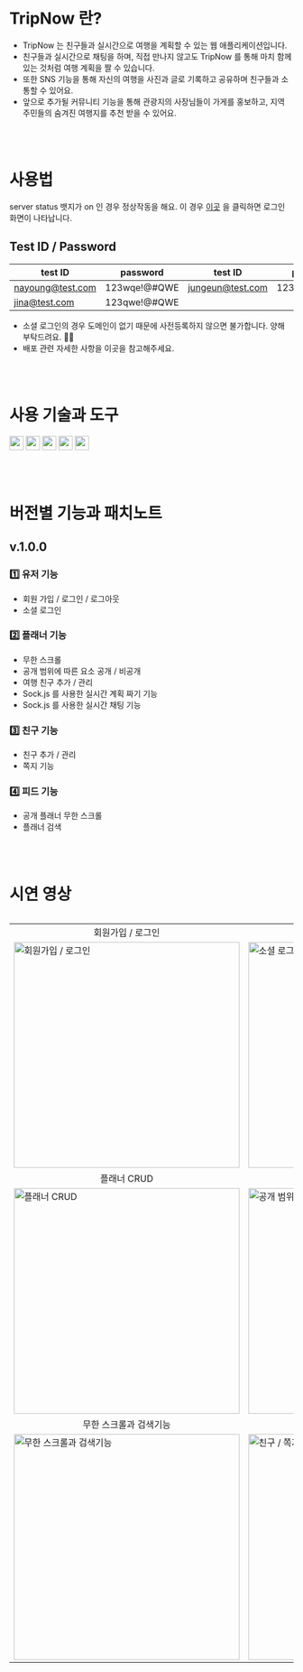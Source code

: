 # TripNow 란?
- TripNow 는 친구들과 실시간으로 여행을 계획할 수 있는 웹 애플리케이션입니다.
- 친구들과 실시간으로 채팅을 하며, 직접 만나지 않고도 TripNow 를 통해 마치 함께 있는 것처럼 여행 계획을 짤 수 있습니다.
- 또한 SNS 기능을 통해 자신의 여행을 사진과 글로 기록하고 공유하며 친구들과 소통할 수 있어요.
- 앞으로 추가될 커뮤니티 기능을 통해 관광지의 사장님들이 가게를 홍보하고, 지역 주민들의 숨겨진 여행지를 추천 받을 수 있어요.

<br>
<br>

# 사용법
server status 뱃지가 on 인 경우 정상작동을 해요. 이 경우 [이곳](https://trip-now.vercel.app/login) 을 클릭하면 로그인 화면이 나타납니다.

## Test ID / Password
|test ID|password|test ID|password|
|----|----|----|----|
|nayoung@test.com|123wqe!@#QWE|jungeun@test.com|123qwe!@#QWE|
|jina@test.com|123qwe!@#QWE|

- 소셜 로그인의 경우 도메인이 없기 때문에 사전등록하지 않으면 불가합니다. 양해 부탁드려요. 🙇‍♀️
- 배포 관련 자세한 사항을 이곳을 참고해주세요.

<br>
<br>

# 사용 기술과 도구
<img src="https://img.shields.io/badge/Sass-CC6699?style=flat&logo=sass&logoColor=white" height="25px"/> <img src="https://img.shields.io/badge/Vue.js-4FC08D?style=flat&logo=vuedotjs&logoColor=white" height="25px"/> <img src="https://img.shields.io/badge/Typescript-3178C6?style=flat&logo=typescript&logoColor=white" height="25px"/> <img src="https://img.shields.io/badge/Figma-000000?style=flat&logo=figma&logoColor=white" height="25px"/> <img src="https://img.shields.io/badge/IntellijIDEA-000000?style=flat&logo=&logoColor=white" height="25px"/> 

<br>
<br>

# 버전별 기능과 패치노트
## v.1.0.0
### 1️⃣ 유저 기능
- 회원 가입 / 로그인 / 로그아웃
- 소셜 로그인
### 2️⃣ 플래너 기능
- 무한 스크롤
- 공개 범위에 따른 요소 공개 / 비공개
- 여행 친구 추가 / 관리
- Sock.js 를 사용한 실시간 계획 짜기 기능
- Sock.js 를 사용한 실시간 채팅 기능
### 3️⃣ 친구 기능
- 친구 추가 / 관리
- 쪽지 기능
### 4️⃣ 피드 기능
- 공개 플래너 무한 스크롤
- 플래너 검색

<br>
<br>

# 시연 영상
<table align="left">
  <tr>
    <td align="center">회원가입 / 로그인</td>
    <td align="center">소셜 로그인</td>
  </tr>
  <tr>
    <td><img src="https://github.com/user-attachments/assets/f9c73e2e-7a9e-4c4e-9d4c-93e651ed1dfe" alt="회원가입 / 로그인" style="width:400px;"/></td>
    <td><img src="https://github.com/user-attachments/assets/e4ac9296-95cf-450b-ba71-7a2e2e97d228" alt="소셜 로그인" style="width:400px;"/></td>
  </tr>
  <tr>
    <td align="center">플래너 CRUD</td>
    <td align="center">공개 범위 설정</td>
  </tr>
  <tr>
    <td><img src="https://github.com/user-attachments/assets/1757f67c-85e5-40ef-822a-b0a8ffdea2d8" alt="플래너 CRUD" style="width:400px;"/></td>
    <td><img src="https://github.com/user-attachments/assets/c4ca701b-0c6e-41c9-b7c9-a72d1f9c15ee" alt="공개 범위 설정" style="width:400px;"/></td>
  </tr>
  <tr>
    <td align="center">무한 스크롤과 검색기능</td>
    <td align="center">친구 / 쪽지 기능</td>
  </tr>
  <tr>
    <td><img src="https://github.com/user-attachments/assets/e4eca162-2440-4bc4-bd83-961a5c2bd87a" alt="무한 스크롤과 검색기능" style="width:400px;"/></td>
    <td><img src="https://github.com/user-attachments/assets/9eafad1f-2034-47b2-b7ad-cc9de2cca93e" alt="친구 / 쪽지 기능" style="width:400px;"/></td>
  </tr>
</table>

<br>
<br>
<br>
<br>
